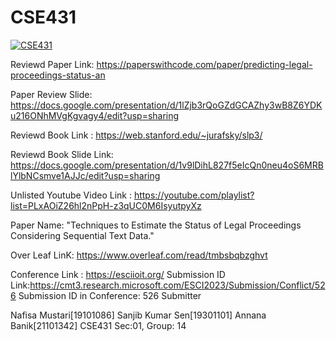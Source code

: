 # CSE431
[![CSE431](https://img.youtube.com/vi/LCECCNVSLfU&list=PLxAOiZ26hl2nPpH-z3qUC0M6IsyutpyXz&index=1&t=1s)](https://www.youtube.com/watch?v=LCECCNVSLfU&list=PLxAOiZ26hl2nPpH-z3qUC0M6IsyutpyXz&index=1&t=1s)

Reviewd Paper Link: https://paperswithcode.com/paper/predicting-legal-proceedings-status-an 

Paper Review Slide: https://docs.google.com/presentation/d/1lZjb3rQoGZdGCAZhy3wB8Z6YDKu216ONhMVgKgvagy4/edit?usp=sharing 

Reviewd Book Link : https://web.stanford.edu/~jurafsky/slp3/

Reviewd Book Slide Link: https://docs.google.com/presentation/d/1v9lDihL827f5eIcQn0neu4oS6MRBlYlbNCsmve1AJJc/edit?usp=sharing

Unlisted Youtube  Video Link : https://youtube.com/playlist?list=PLxAOiZ26hl2nPpH-z3qUC0M6IsyutpyXz 

Paper Name: "Techniques to Estimate the Status of Legal Proceedings Considering Sequential Text Data."

Over Leaf LinK: https://www.overleaf.com/read/tmbsbqbzghvt 

Conference Link : https://esciioit.org/
Submission ID Link:https://cmt3.research.microsoft.com/ESCI2023/Submission/Conflict/526
Submission ID in Conference: 526
Submitter

Nafisa Mustari[19101086]
Sanjib Kumar Sen[19301101]
Annana Banik[21101342]
CSE431 Sec:01, Group: 14
